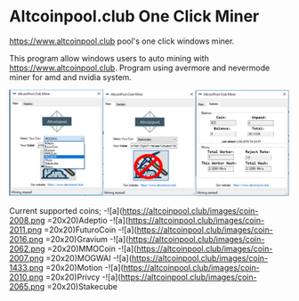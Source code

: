 # Altcoinpool.club One Click Miner
https://www.altcoinpool.club pool's one click windows miner.


This program allow windows users to auto mining with https://www.altcoinpool.club.
Program using avermore and nevermode miner for amd and nvidia system.


![Screenshot](https://raw.githubusercontent.com/CyberSensei1/AltcoinpoolClub_OneClick/master/oneclick.png)



Current supported coins;
-![a](https://altcoinpool.club/images/coin-2008.png =20x20)Adeptio
-![a](https://altcoinpool.club/images/coin-2011.png =20x20)FuturoCoin
-![a](https://altcoinpool.club/images/coin-2016.png =20x20)Gravium
-![a](https://altcoinpool.club/images/coin-2062.png =20x20)MMOCoin
-![a](https://altcoinpool.club/images/coin-2007.png =20x20)MOGWAI
-![a](https://altcoinpool.club/images/coin-1433.png =20x20)Motion
-![a](https://altcoinpool.club/images/coin-2010.png =20x20)Privcy
-![a](https://altcoinpool.club/images/coin-2065.png =20x20)Stakecube

